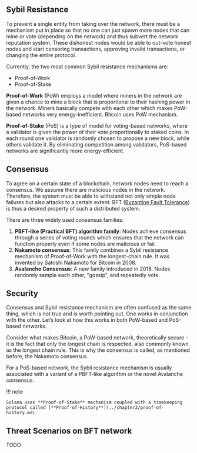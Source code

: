 ## Sybil Resistance

To prevent a single entity from taking over the network, there must be a mechanism put in place so that no one can just spawn more nodes that can mine or vote (depending on the network) and thus subvert the network reputation system. These dishonest nodes would be able to out-vote honest nodes and start censoring transactions, approving invalid transactions, or changing the entire protocol.

Currently, the two most common Sybil resistance mechanisms are:

- Proof-of-Work
- Proof-of-Stake

 **Proof-of-Work** (PoW) employs a model where miners in the network are given a chance to mine a block that is proportional to their hashing power in the network. Miners basically compete with each other which makes PoW-based networks very energy-inefficient. Bitcoin uses PoW mechanism.

 **Proof-of-Stake** (PoS) is a type of model for voting-based networks, where a validator is given the power of their vote proportionally to staked coins. In each round one validator is randomly chosen to propose a new block, while others validate it. By eliminating competition among validators, PoS-based networks are significantly more energy-efficient.

## Consensus

To agree on a certain state of a blockchain, network nodes need to reach a consensus. We assume there are malicious nodes in the network. Therefore, the system must be able to withstand not only simple node failures but also attacks to a certain extent. BFT ([Byzantine Fault Tolerance](https://en.wikipedia.org/wiki/Byzantine_fault)) is thus a desired property of such a distributed system.

There are three widely used consensus families:

1. **PBFT-like (Practical BFT) algorithm family**: Nodes achieve consensus through a series of voting rounds which ensures that the network can function properly even if some nodes are malicious or fail.
2. **Nakamoto consensus**: This family combines a Sybil resistance mechanism of Proof-of-Work with the longest-chain rule. It was invented by Satoshi Nakamoto for Bitcoin in 2008.
3. **Avalanche Consensus**: A new family introduced in 2018. Nodes randomly sample each other, "gossip", and repeatedly vote.

## Security

Consensus and Sybil resistance mechanism are often confused as the same thing, which is not true and is worth pointing out. One works in conjunction with the other. Let’s look at how this works in both PoW-based and PoS-based networks.

Consider what makes Bitcoin, a PoW-based network, theoretically secure – it is the fact that only the longest chain is respected, also commonly known as the longest chain rule. This is why the consensus is called, as mentioned before, the Nakamoto consensus.

For a PoS-based network, the Sybil resistance mechanism is usually associated with a variant of a PBFT-like algorithm or the novel Avalanche consensus.

!!! note

    Solana uses **Proof-of-Stake** mechanism coupled with a timekeeping protocol called [**Proof-of-History**](../chapter2/proof-of-history.md).

## Threat Scenarios on BFT network

TODO
